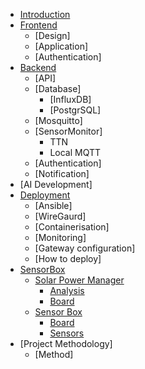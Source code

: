 * [Introduction](introduction.md)
* [Frontend](frontend/README.md)
  * [Design]
  * [Application]
  * [Authentication]
* [Backend](backend/README.md)
  * [API]
  * [Database]
    * [InfluxDB]
    * [PostgrSQL]
  * [Mosquitto]
  * [SensorMonitor]
    * TTN
    * Local MQTT
  * [Authentication]
  * [Notification]
* [AI Development]
* [Deployment](deployment/README.md)
  * [Ansible]
  * [WireGaurd]
  * [Containerisation]
  * [Monitoring]
  * [Gateway configuration]
  * [How to deploy]
* [SensorBox](sensorbox/README.md)
  * [Solar Power Manager](sensorbox/solar-power-manager/README.md)
    * [Analysis](sensorbox/solar-power-manager/analysis/README-English.md)
    * [Board](sensorbox/solar-power-manager/board/README.md)
  * [Sensor Box](sensorbox/sensor-box/README.md)
    * [Board](sensorbox/sensor-box/board/README.md)
    * [Sensors](sensorbox/sensor-box/sensors/README.md)
* [Project Methodology]
  * [Method]

